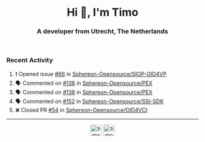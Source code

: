 <h1 align="center">Hi 👋, I'm Timo</h1>
<h3 align="center">A developer from Utrecht, The Netherlands</h3>
<br/>
<!-- https://github.com/rahuldkjain/github-profile-readme-generator --!>

<!--  <p align="left"><img src="https://github-readme-stats.vercel.app/api?username=timoglastra&show_icons=true&count_private=true&" alt="timoglastra" /></p> --!>

<!--
Github language stats
<p align="left"><img src="https://github-readme-stats.vercel.app/api/top-langs/?username=timoglastra&layout=compact" alt="timoglastra" /><p>
-->

<!-- Codestats language stats -->
<!-- <p align="left"><img src="https://codestats-readme.vercel.app/api/top-langs/?username=timoglastra&layout=compact&language_count=12" alt="timoglastra" /><p>    --!>
  
<h3>Recent Activity</h3>

<!--START_SECTION:activity-->
1. ❗ Opened issue [#66](https://github.com/Sphereon-Opensource/SIOP-OID4VP/issues/66) in [Sphereon-Opensource/SIOP-OID4VP](https://github.com/Sphereon-Opensource/SIOP-OID4VP)
2. 🗣 Commented on [#138](https://github.com/Sphereon-Opensource/PEX/pull/138#issuecomment-1900241790) in [Sphereon-Opensource/PEX](https://github.com/Sphereon-Opensource/PEX)
3. 🗣 Commented on [#138](https://github.com/Sphereon-Opensource/PEX/pull/138#issuecomment-1900163099) in [Sphereon-Opensource/PEX](https://github.com/Sphereon-Opensource/PEX)
4. 🗣 Commented on [#152](https://github.com/Sphereon-Opensource/SSI-SDK/pull/152#issuecomment-1900155785) in [Sphereon-Opensource/SSI-SDK](https://github.com/Sphereon-Opensource/SSI-SDK)
5. ❌ Closed PR [#54](https://github.com/Sphereon-Opensource/OID4VCI/pull/54) in [Sphereon-Opensource/OID4VCI](https://github.com/Sphereon-Opensource/OID4VCI)
<!--END_SECTION:activity-->

---

<p align="center">
<a href="https://twitter.com/timoglastra" target="blank"><img align="center" src="https://cdn.jsdelivr.net/npm/simple-icons@3.0.1/icons/twitter.svg" alt="timoglastra" height="30" width="30" /></a>
<a href="https://linkedin.com/in/timoglastra" target="blank"><img align="center" src="https://cdn.jsdelivr.net/npm/simple-icons@3.0.1/icons/linkedin.svg" alt="timoglastra" height="30" width="30" /></a>
</p>



